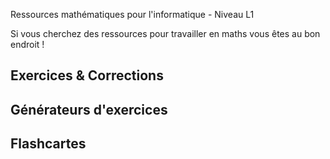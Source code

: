 Ressources mathématiques pour l'informatique - Niveau L1

Si vous cherchez des ressources pour travailler en maths vous êtes au bon endroit !

## Exercices & Corrections

## Générateurs d'exercices

## Flashcartes
